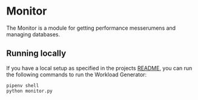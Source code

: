 # Monitor

The Monitor is a module for getting performance messerumens and managing databases.

## Running locally

If you have a local setup as specified in the projects [README](../README.md), you can run the following commands to run the Workload Generator:

```
pipenv shell
python monitor.py
```
